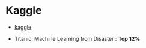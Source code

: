 # Kaggle

- [kaggle](https://www.kaggle.com/sunnight9507)

- Titanic: Machine Learning from Disaster : **Top 12%**

